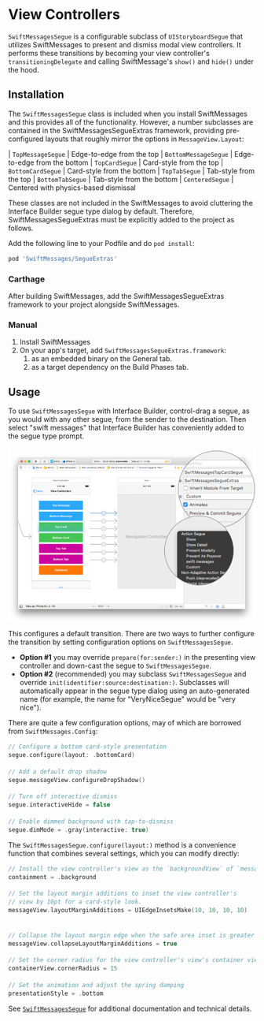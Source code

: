 # View Controllers

`SwiftMessagesSegue` is a configurable subclass of `UIStoryboardSegue` that utilizes SwiftMessages to present and dismiss modal view controllers. It performs these transitions by becoming your view controller's `transitioningDelegate` and calling SwiftMessage's `show()` and `hide()` under the hood.

## Installation

The `SwiftMessagesSegue` class is included when you install SwiftMessages and this provides all of the functionality. However, a number subclasses are contained in the SwiftMessagesSegueExtras framework, providing pre-configured layouts that roughly mirror the options in `MessageView.Layout`:

| `TopMessageSegue`    | Edge-to-edge from the top
| `BottomMessageSegue` | Edge-to-edge from the bottom
| `TopCardSegue`       | Card-style from the top
| `BottomCardSegue`    | Card-style from the bottom
| `TopTabSegue`        | Tab-style from the top
| `BottomTabSegue`     | Tab-style from the bottom
| `CenteredSegue`      | Centered with physics-based dismissal


These classes are not included in the SwiftMessages to avoid cluttering the Interface Builder segue type dialog by default. Therefore, SwiftMessagesSegueExtras must be explicitly added to the project as follows.
 
Add the following line to your Podfile and do `pod install`:

````ruby
pod 'SwiftMessages/SegueExtras'
````

### Carthage

After building SwiftMessages, add the SwiftMessagesSegueExtras framework to your project alongside SwiftMessages.

### Manual

1. Install SwiftMessages
1. On your app's target, add `SwiftMessagesSegueExtras.framework`:
   1. as an embedded binary on the General tab.
   1. as a target dependency on the Build Phases tab.

## Usage

To use `SwiftMessagesSegue` with Interface Builder, control-drag a segue, as you would with any other segue, from the sender to the destination. Then select "swift messages" that Interface Builder has conveniently added to the segue type prompt.

<p align="center">
  <img src="./Design/SwiftMessagesSegueCreate.png" />
</p>

This configures a default transition. There are two ways to further configure the transition by setting configuration options on `SwiftMessagesSegue`.

  * __Option #1__ you may override `prepare(for:sender:)` in the presenting view controller and down-cast the segue to `SwiftMessagesSegue`.
  * __Option #2__ (recommended) you may subclass `SwiftMessagesSegue` and override `init(identifier:source:destination:)`. Subclasses will automatically appear in the segue type dialog using an auto-generated name (for example, the name for "VeryNiceSegue" would be "very nice").
  
There are quite a few configuration options, may of which are borrowed from `SwiftMessages.Config`:

````swift
// Configure a bottom card-style presentation
segue.configure(layout: .bottomCard)

// Add a default drop shadow
segue.messageView.configureDropShadow()

// Turn off interactive dismiss
segue.interactiveHide = false

// Enable dimmed background with tap-to-dismiss
segue.dimMode = .gray(interactive: true)
````

The `SwiftMessagesSegue.configure(layout:)` method is a convenience function that combines several settings, which you can modify directly:

````swift
// Install the view controller's view as the `backgroundView` of `messageView`
containment = .background

// Set the layout margin additions to inset the view controller's
// view by 10pt for a card-style look.
messageView.layoutMarginAdditions = UIEdgeInsetsMake(10, 10, 10, 10)


// Collapse the layout margin edge when the safe area inset is greater than zero.
messageView.collapseLayoutMarginAdditions = true

// Set the corner radius for the view controller's view's container view.
containerView.cornerRadius = 15

// Set the animation and adjust the spring damping
presentationStyle = .bottom

````

See [`SwiftMessagesSegue`](./SwiftMessages/SwiftMessagesSegue.swift) for additional documentation and technical details.